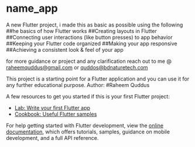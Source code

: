 # name_app

A new Flutter project, i made this as basic as possible using the following
##he basics of how Flutter works
##Creating layouts in Flutter
##Connecting user interactions (like button presses) to app behavior
##Keeping your Flutter code organized
##Making your app responsive
##Achieving a consistent look & feel of your app

for more guidance or project and any clarification reach out to me @ raheemquddus@gmail.com or quddos@bdnaturetech.com

This project is a starting point for a Flutter application and you can use it for any further educational purpose.
Author: #Raheem Quddus

A few resources to get you started if this is your first Flutter project:

- [Lab: Write your first Flutter app](https://docs.flutter.dev/get-started/codelab)
- [Cookbook: Useful Flutter samples](https://docs.flutter.dev/cookbook)

For help getting started with Flutter development, view the
[online documentation](https://docs.flutter.dev/), which offers tutorials,
samples, guidance on mobile development, and a full API reference.



